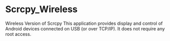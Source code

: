 # Scrcpy_Wireless
Wireless Version of Scrcpy
This application provides display and control of Android devices connected on USB (or over TCP/IP). It does not require any root access. 
